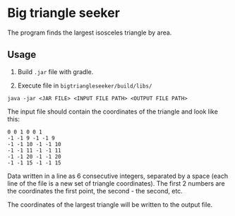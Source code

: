# Big triangle seeker

The program finds the largest isosceles triangle by area.

## Usage

1. Build `.jar` file with gradle.

2. Execute file in `bigtriangleseeker/build/libs/`
```
java -jar <JAR FILE> <INPUT FILE PATH> <OUTPUT FILE PATH>
```

The input file should contain the coordinates 
of the triangle and look like this:

```
0 0 1 0 0 1
-1 -1 9 -1 -1 9
-1 -1 10 -1 -1 10
-1 -1 11 -1 -1 11
-1 -1 20 -1 -1 20
-1 -1 15 -1 -1 15
```

Data
written in a line as 6 consecutive integers, separated by a space
(each line of the file is a new set of triangle coordinates). The first 2 numbers are the coordinates
the first point, the second - the second, etc.


The coordinates of the largest triangle will be written to the output file.
